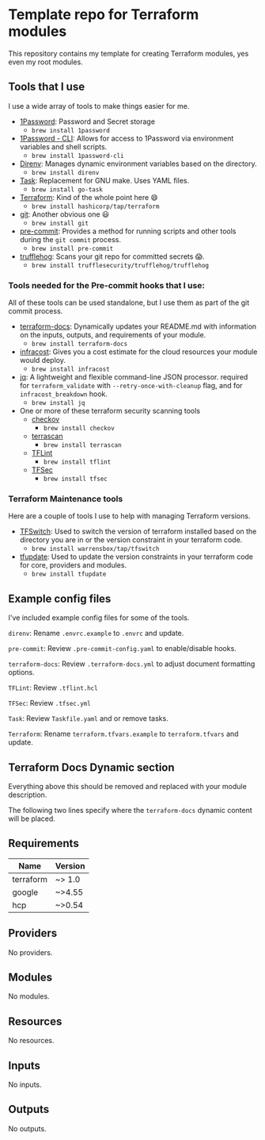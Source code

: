 # Template repo for Terraform modules

This repository contains my template for creating Terraform modules, yes even my
root modules.

## Tools that I use

I use a wide array of tools to make things easier for me.

- [1Password](https://1password.com/): Password and Secret storage
  - `brew install 1password`
- [1Password - CLI](https://1password.com/downloads/command-line/): Allows for
  access to 1Password via environment variables and shell scripts.
  - `brew install 1password-cli`
- [Direnv](https://direnv.net/): Manages dynamic environment variables based on
  the directory.
  - `brew install direnv`
- [Task](https://taskfile.dev/): Replacement for GNU make. Uses YAML files.
  - `brew install go-task`
- [Terraform](https://www.terraform.io/downloads.html): Kind of the whole point
  here 😄
  - `brew install hashicorp/tap/terraform`
- [git](https://git-scm.com/downloads): Another obvious one 😃
  - `brew install git`
- [pre-commit](https://pre-commit.com/): Provides a method for running scripts
  and other tools during the `git commit` process.
  - `brew install pre-commit`
- [trufflehog](https://github.com/trufflesecurity/trufflehog): Scans your git
  repo for committed secrets 😱.
  - `brew install trufflesecurity/trufflehog/trufflehog`

### Tools needed for the Pre-commit hooks that I use:

All of these tools can be used standalone, but I use them as part of the git
commit process.

- [terraform-docs](https://github.com/terraform-docs/terraform-docs):
  Dynamically updates your README.md with information on the inputs, outputs,
  and requirements of your module.
  - `brew install terraform-docs`
- [infracost](https://github.com/infracost/infracost): Gives you a cost estimate
  for the cloud resources your module would deploy.
  - `brew install infracost`
- [jq](https://github.com/stedolan/jq): A lightweight and flexible command-line
  JSON processor. required for `terraform_validate` with
  `--retry-once-with-cleanup` flag, and for `infracost_breakdown` hook.
  - `brew install jq`
- One or more of these terraform security scanning tools
  - [checkov](https://github.com/bridgecrewio/checkov)
    - `brew install checkov`
  - [terrascan](https://github.com/tenable/terrascan)
    - `brew install terrascan`
  - [TFLint](https://github.com/terraform-linters/tflint)
    - `brew install tflint`
  - [TFSec](https://tfsec.dev)
    - `brew install tfsec`

### Terraform Maintenance tools

Here are a couple of tools I use to help with managing Terraform versions.

- [TFSwitch](https://tfswitch.warrensbox.com/): Used to switch the version of
  terraform installed based on the directory you are in or the version
  constraint in your terraform code.
  - `brew install warrensbox/tap/tfswitch`
- [tfupdate](https://github.com/minamijoyo/tfupdate): Used to update the version
  constraints in your terraform code for core, providers and modules.
  - `brew install tfupdate`

## Example config files

I've included example config files for some of the tools.

`direnv`: Rename `.envrc.example` to `.envrc` and update.

`pre-commit`: Review `.pre-commit-config.yaml` to enable/disable hooks.

`terraform-docs`: Review `.terraform-docs.yml` to adjust document formatting
options.

`TFLint`: Review `.tflint.hcl`

`TFSec`: Review `.tfsec.yml`

`Task`: Review `Taskfile.yaml` and or remove tasks.

`Terraform`: Rename `terraform.tfvars.example` to `terraform.tfvars` and update.

## Terraform Docs Dynamic section

Everything above this should be removed and replaced with your module
description.

The following two lines specify where the `terraform-docs` dynamic content will
be placed.

<!-- BEGINNING OF PRE-COMMIT-TERRAFORM DOCS HOOK -->
## Requirements

| Name | Version |
|------|---------|
| terraform | ~> 1.0 |
| google | ~>4.55 |
| hcp | ~>0.54 |

## Providers

No providers.

## Modules

No modules.

## Resources

No resources.

## Inputs

No inputs.

## Outputs

No outputs.
<!-- END OF PRE-COMMIT-TERRAFORM DOCS HOOK -->
